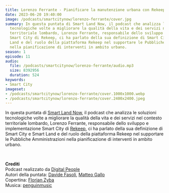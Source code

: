 ```yaml
---
title: Lorenzo Ferrante - Pianificare la manutenzione urbana con Rekeep
date: 2023-06-20 19:40:00
image: /podcasts/smartcitynow/lorenzo-ferrante/cover.jpg
summary: In questa puntata di Smart Land Now, il podcast che analizza le soluzioni
  tecnologiche volte a migliorare la qualità della vita e dei servizi nel contesto
  territoriale lombardo, Lorenzo Ferrante, responsabile dello sviluppo e implementazione
  Smart City di Rekeep, ci ha parlato della sua definizione di Smart City e Smart
  Land e del ruolo della piattaforma Rekeep nel supportare le Pubbliche Amministrazioni
  nella pianificazione di interventi in ambito urbano.
season: 1
episode: 11
audio:
  file: /podcasts/smartcitynow/lorenzo-ferrante/audio.mp3
  size: 8392956
  duration: 524
keywords:
- Smart City
imageset:
- /podcasts/smartcitynow/lorenzo-ferrante/cover.1000x1000.webp
- /podcasts/smartcitynow/lorenzo-ferrante/cover.2400x2400.jpeg
---
```


In questa puntata di [Smart Land Now](https://www.smartcitynow.it/), il podcast che analizza le soluzioni tecnologiche volte a migliorare la qualità della vita e dei servizi nel contesto territoriale lombardo, Lorenzo Ferrante, responsabile dello sviluppo e implementazione Smart City di [Rekeep](https://www.rekeep.com/), ci ha parlato della sua definizione di Smart City e Smart Land e del ruolo della piattaforma Rekeep nel supportare le Pubbliche Amministrazioni nella pianificazione di interventi in ambito urbano.

<br>

**Crediti**<br>
Podcast realizzato da [Digital People](https://w3id.org/digitalpeople)<br>
Autori della puntata: [Davide Fasoli](https://www.linkedin.com/in/davide-fasoli-2b3246179/), [Matteo Gallo](https://www.linkedin.com/in/matteo-gallo-4a5ab31a8/)<br>
Copertina: [Florian Zyba](https://www.linkedin.com/in/florian-zyba/)<br>
Musica: [penguinmusic](https://pixabay.com/users/penguinmusic-24940186/)